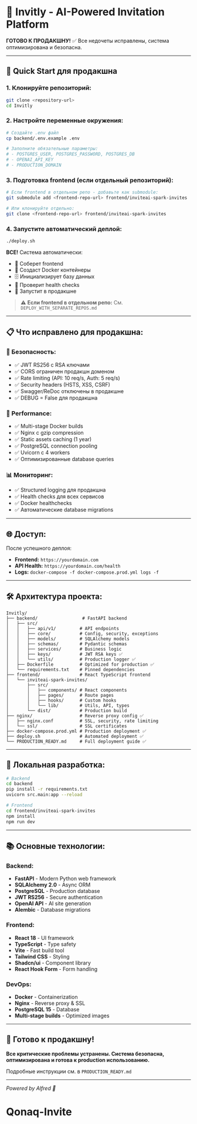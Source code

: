 # 🚀 **Invitly - AI-Powered Invitation Platform**

**ГОТОВО К ПРОДАКШНУ!** ✅ Все недочеты исправлены, система оптимизирована и безопасна.

---

## 🎯 **Quick Start для продакшна**

### **1. Клонируйте репозиторий:**
```bash
git clone <repository-url>
cd Invitly
```

### **2. Настройте переменные окружения:**
```bash
# Создайте .env файл
cp backend/.env.example .env

# Заполните обязательные параметры:
# - POSTGRES_USER, POSTGRES_PASSWORD, POSTGRES_DB
# - OPENAI_API_KEY
# - PRODUCTION_DOMAIN
```

### **3. Подготовка frontend (если отдельный репозиторий):**
```bash
# Если frontend в отдельном репо - добавьте как submodule:
git submodule add <frontend-repo-url> frontend/inviteai-spark-invites

# Или клонируйте отдельно:
git clone <frontend-repo-url> frontend/inviteai-spark-invites
```

### **4. Запустите автоматический деплой:**
```bash
./deploy.sh
```

**ВСЕ!** Система автоматически:
- 🔧 Соберет frontend
- 🐳 Создаст Docker контейнеры  
- 🗄️ Инициализирует базу данных
- 🏥 Проверит health checks
- 🚀 Запустит в продакшне

> ⚠️ **Если frontend в отдельном репо:** См. `DEPLOY_WITH_SEPARATE_REPOS.md`

---

## 📋 **Что исправлено для продакшна:**

### **🔐 Безопасность:**
- ✅ JWT RS256 с RSA ключами
- ✅ CORS ограничен продакшн доменом
- ✅ Rate limiting (API: 10 req/s, Auth: 5 req/s)
- ✅ Security headers (HSTS, XSS, CSRF)
- ✅ Swagger/ReDoc отключены в продакшне
- ✅ DEBUG = False для продакшна

### **🚀 Performance:**
- ✅ Multi-stage Docker builds
- ✅ Nginx с gzip compression
- ✅ Static assets caching (1 year)
- ✅ PostgreSQL connection pooling  
- ✅ Uvicorn с 4 workers
- ✅ Оптимизированные database queries

### **📊 Мониторинг:**
- ✅ Structured logging для продакшна
- ✅ Health checks для всех сервисов
- ✅ Docker healthchecks
- ✅ Автоматические database migrations

---

## 🌐 **Доступ:**

После успешного деплоя:
- **Frontend:** `https://yourdomain.com`
- **API Health:** `https://yourdomain.com/health`
- **Logs:** `docker-compose -f docker-compose.prod.yml logs -f`

---

## 🛠️ **Архитектура проекта:**

```
Invitly/
├── backend/                 # FastAPI backend
│   ├── src/
│   │   ├── api/v1/         # API endpoints
│   │   ├── core/           # Config, security, exceptions  
│   │   ├── models/         # SQLAlchemy models
│   │   ├── schemas/        # Pydantic schemas
│   │   ├── services/       # Business logic
│   │   ├── keys/           # JWT RSA keys ✅
│   │   └── utils/          # Production logger ✅
│   ├── Dockerfile          # Optimized for production ✅
│   └── requirements.txt    # Pinned dependencies
├── frontend/               # React TypeScript frontend
│   └── inviteai-spark-invites/
│       ├── src/
│       │   ├── components/ # React components
│       │   ├── pages/      # Route pages  
│       │   ├── hooks/      # Custom hooks
│       │   └── lib/        # Utils, API, types
│       └── dist/           # Production build
├── nginx/                  # Reverse proxy config ✅
│   ├── nginx.conf          # SSL, security, rate limiting
│   └── ssl/                # SSL certificates
├── docker-compose.prod.yml # Production deployment ✅
├── deploy.sh               # Automated deployment ✅
└── PRODUCTION_READY.md     # Full deployment guide ✅
```

---

## 🔧 **Локальная разработка:**

```bash
# Backend
cd backend
pip install -r requirements.txt
uvicorn src.main:app --reload

# Frontend  
cd frontend/inviteai-spark-invites
npm install
npm run dev
```

---

## 📚 **Основные технологии:**

### **Backend:**
- **FastAPI** - Modern Python web framework
- **SQLAlchemy 2.0** - Async ORM  
- **PostgreSQL** - Production database
- **JWT RS256** - Secure authentication
- **OpenAI API** - AI site generation
- **Alembic** - Database migrations

### **Frontend:**
- **React 18** - UI framework
- **TypeScript** - Type safety
- **Vite** - Fast build tool
- **Tailwind CSS** - Styling
- **Shadcn/ui** - Component library
- **React Hook Form** - Form handling

### **DevOps:**
- **Docker** - Containerization
- **Nginx** - Reverse proxy & SSL
- **PostgreSQL 15** - Database
- **Multi-stage builds** - Optimized images

---

## 🎉 **Готово к продакшну!**

**Все критические проблемы устранены. Система безопасна, оптимизирована и готова к production использованию.**

Подробные инструкции см. в `PRODUCTION_READY.md`

---

*Powered by Alfred 🦇*
# Qonaq-Invite
